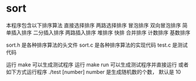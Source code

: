# sort

本程序包含以下排序算法
直接选择排序
两路选择排序
冒泡排序
双向冒泡排序
简单插入排序
二分插入排序
两路插入排序
堆排序
快排
合并排序
计数排序
基数排序

sort.h 是各种排序算法的头文件
sort.c 是各种排序算法的实现代码
test.c 是测试代码

运行 make 可以生成测试程序
运行 make run 可以生成测试程序并直接运行
或者如下方式运行程序
./test [number]
number 是生成随机数的个数， 默认是 10
